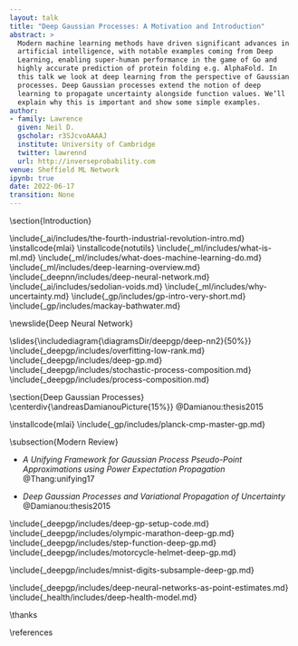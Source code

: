 ```yaml
---
layout: talk
title: "Deep Gaussian Processes: A Motivation and Introduction"
abstract: >
  Modern machine learning methods have driven significant advances in
  artificial intelligence, with notable examples coming from Deep
  Learning, enabling super-human performance in the game of Go and
  highly accurate prediction of protein folding e.g. AlphaFold. In
  this talk we look at deep learning from the perspective of Gaussian
  processes. Deep Gaussian processes extend the notion of deep
  learning to propagate uncertainty alongside function values. We’ll
  explain why this is important and show some simple examples.
author:
- family: Lawrence
  given: Neil D.
  gscholar: r3SJcvoAAAAJ
  institute: University of Cambridge
  twitter: lawrennd
  url: http://inverseprobability.com
venue: Sheffield ML Network
ipynb: true
date: 2022-06-17
transition: None
---
```



<!--https://twitter.com/demishassabis/status/1453794436056502274?s=20 -->


\section{Introduction}

\include{_ai/includes/the-fourth-industrial-revolution-intro.md}
\installcode{mlai}
\installcode{notutils}
\include{_ml/includes/what-is-ml.md}
\include{_ml/includes/what-does-machine-learning-do.md}
\include{_ml/includes/deep-learning-overview.md}
\include{_deepnn/includes/deep-neural-network.md}
\include{_ai/includes/sedolian-voids.md}
\include{_ml/includes/why-uncertainty.md}
\include{_gp/includes/gp-intro-very-short.md}
\include{_gp/includes/mackay-bathwater.md}

\newslide{Deep Neural Network}

\slides{\includediagram{\diagramsDir/deepgp/deep-nn2}{50%}}
\include{_deepgp/includes/overfitting-low-rank.md}
\include{_deepgp/includes/deep-gp.md}
\include{_deepgp/includes/stochastic-process-composition.md}
\include{_deepgp/includes/process-composition.md}

\section{Deep Gaussian Processes}
\centerdiv{\andreasDamianouPicture{15%}}
  @Damianou:thesis2015

\installcode{mlai}
\include{_gp/includes/planck-cmp-master-gp.md}

\subsection{Modern Review}

* *A Unifying Framework for Gaussian Process Pseudo-Point Approximations using Power Expectation Propagation*
  @Thang:unifying17

* *Deep Gaussian Processes and Variational Propagation of Uncertainty*
  @Damianou:thesis2015

\include{_deepgp/includes/deep-gp-setup-code.md}
\include{_deepgp/includes/olympic-marathon-deep-gp.md}
\include{_deepgp/includes/step-function-deep-gp.md}
\include{_deepgp/includes/motorcycle-helmet-deep-gp.md}

\include{_deepgp/includes/mnist-digits-subsample-deep-gp.md}

\include{_deepgp/includes/deep-neural-networks-as-point-estimates.md}
\include{_health/includes/deep-health-model.md}

\thanks

\references

